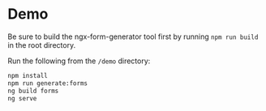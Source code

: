# Demo

Be sure to build the ngx-form-generator tool first by running `npm run build` in the root directory.

Run the following from the `/demo` directory:

```bash
npm install
npm run generate:forms
ng build forms
ng serve
```
